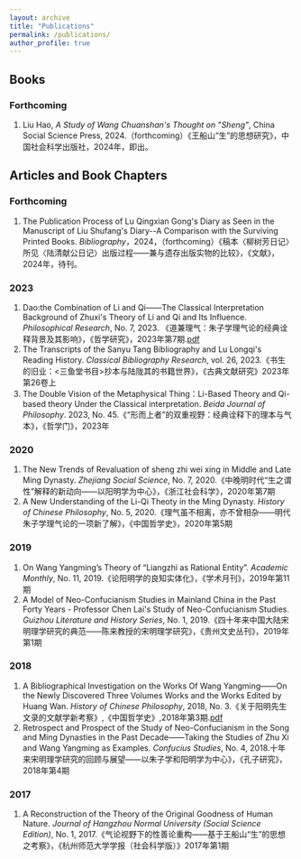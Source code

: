 ```yaml
---
layout: archive
title: "Publications"
permalink: /publications/
author_profile: true
---
```


## Books
### Forthcoming
1. Liu Hao, *A Study of Wang Chuanshan's Thought on "Sheng"*, China Social Science Press, 2024.（forthcoming）《王船山“生”的思想研究》，中国社会科学出版社，2024年，即出。
## Articles and Book Chapters
### Forthcoming
1. The Publication Process of Lu Qingxian Gong's Diary as Seen in the Manuscript of Liu Shufang's Diary--A Comparison with the Surviving Printed Books. *Bibliography*，2024，（forthcoming）《稿本〈柳树芳日记〉所见〈陆清献公日记〉出版过程——兼与遗存出版实物的比较》，《文献》，2024年，待刊。
### 2023
1. Dao:the Combination of Li and Qi——The Classical Interpretation Background of Zhuxi's Theory of Li and Qi and Its Influence. *Philosophical Research*, No. 7, 2023. 《道兼理气：朱子学理气论的经典诠释背景及其影响》，《哲学研究》，2023年第7期.[pdf](https://fdliuhao1106.github.io/files/2023a.pdf)
2. The Transcripts of the Sanyu Tang Bibliography and Lu Longqi's Reading History. *Classical Bibliography Research*, vol. 26, 2023.《书生的旧业：<三鱼堂书目>抄本与陆陇其的书籍世界》，《古典文献研究》2023年第26卷上
3. The Double Vision of the Metaphysical Thing：Li-Based Theory and Qi-based theory Under the Classical interpretation. *Beida Journal of Philosophy*. 2023, No. 45.《“形而上者”的双重视野：经典诠释下的理本与气本》，《哲学门》，2023年
### 2020
1. The New Trends of Revaluation of sheng zhi wei xing in Middle and Late Ming Dynasty. *Zhejiang Social Science*, No. 7, 2020.《中晚明时代“生之谓性”解释的新动向——以阳明学为中心》，《浙江社会科学》，2020年第7期
2. A New Understanding of the Li-Qi Theoty in the Ming Dynasty. *History of Chinese Philosophy*, No. 5, 2020.《理气虽不相离，亦不曾相杂——明代朱子学理气论的一项新了解》，《中国哲学史》，2020年第5期
### 2019
1. On Wang Yangming’s Theory of “Liangzhi as Rational Entity”. *Academic Monthly*, No. 11, 2019.《论阳明学的良知实体化》，《学术月刊》，2019年第11期
2. A Model of Neo-Confucianism Studies in Mainland China in the Past Forty Years - Professor Chen Lai's Study of Neo-Confucianism Studies. *Guizhou Literature and History Series*, No. 1, 2019.《四十年来中国大陆宋明理学研究的典范——陈来教授的宋明理学研究》，《贵州文史丛刊》，2019年第1期
### 2018
1. A Bibliographical Investigation on the Works Of Wang Yangming——On the Newly Discovered Three Volumes Works and the Works Edited by Huang Wan. *History of Chinese Philosophy*, 2018, No. 3.《关于阳明先生文录的文献学新考察》,《中国哲学史》,2018年第3期.[pdf](https://fdliuhao1106.github.io/files/2018a.pdf)
2. Retrospect and Prospect of the Study of Neo-Confucianism in the Song and Ming Dynasties in the Past Decade——Taking the Studies of Zhu Xi and Wang Yangming as Examples. *Confucius Studies*, No. 4, 2018.十年来宋明理学研究的回顾与展望——以朱子学和阳明学为中心》，《孔子研究》，2018年第4期
### 2017
1. A Reconstruction of the Theory of the Original Goodness of Human Nature. *Journal of Hangzhou Normal University (Social Science Edition)*, No. 1, 2017.《气论视野下的性善论重构——基于王船山“生”的思想之考察》，《杭州师范大学学报（社会科学版）》2017年第1期